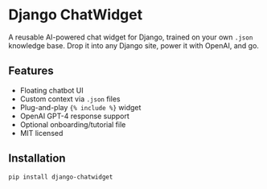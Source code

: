 # Django ChatWidget

A reusable AI-powered chat widget for Django, trained on your own `.json` knowledge base. Drop it into any Django site, power it with OpenAI, and go.

## Features

- Floating chatbot UI
- Custom context via `.json` files
- Plug-and-play `{% include %}` widget
- OpenAI GPT-4 response support
- Optional onboarding/tutorial file
- MIT licensed

## Installation

```bash
pip install django-chatwidget
